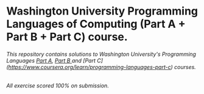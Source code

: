 # Washington University Programming Languages of Computing (Part A + Part B + Part C) course.
###### This repository contains solutions to Washington University's Programming Languages [Part A](https://www.coursera.org/learn/programming-languages), [Part B ](https://www.coursera.org/learn/programming-languages-part-b) and [Part C] (https://www.coursera.org/learn/programming-languages-part-c) courses.

###### All exercise scored 100% on submission.
